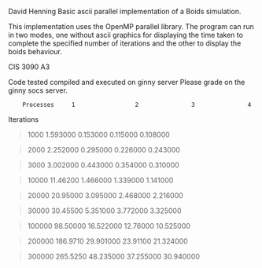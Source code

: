 David Henning
Basic ascii parallel implementation of a Boids simulation.

This implementation uses the OpenMP parallel library.
The program can run in two modes, one without ascii graphics for displaying the time taken to complete the specified number of iterations and the other to display the boids behaviour.

CIS 3090 A3

Code tested compiled and executed on ginny server
Please grade on the ginny socs server.


        Processes     1                 2               3               4
Iterations            
> 1000	            1.593000        0.153000        0.115000        0.108000

> 2000              2.252000        0.295000        0.226000        0.243000

> 3000	            3.002000        0.443000        0.354000        0.310000

> 10000	            11.46200        1.466000        1.339000        1.141000

> 20000             20.95000        3.095000        2.468000        2.216000

> 30000             30.45500        5.351000        3.772000        3.325000

> 100000            98.50000        16.522000       12.76000        10.525000

> 200000            186.9710        29.901000       23.91100        21.324000

> 300000            265.5250        48.235000       37.255000       30.940000

